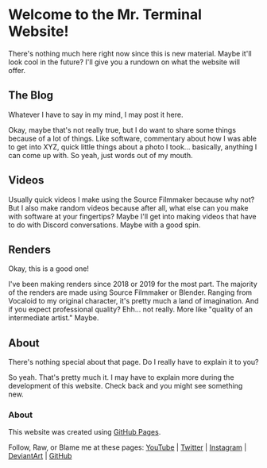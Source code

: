 # Welcome to the Mr. Terminal Website!

There's nothing much here right now since this is new material. Maybe it'll look cool in the future? I'll give you a rundown on what the website will offer.

## The Blog

Whatever I have to say in my mind, I may post it here.

Okay, maybe that's not really true, but I do want to share some things because of a lot of things. Like software, commentary about how I was able to get into XYZ, quick little things about a photo I took... basically, anything I can come up with. So yeah, just words out of my mouth.

## Videos

Usually quick videos I make using the Source Filmmaker because why not? But I also make random videos because after all, what else can you make with software at your fingertips? Maybe I'll get into making videos that have to do with Discord conversations. Maybe with a good spin.

## Renders

Okay, this is a good one!

I've been making renders since 2018 or 2019 for the most part. The majority of the renders are made using Source Filmmaker or Blender. Ranging from Vocaloid to my original character, it's pretty much a land of imagination. And if you expect professional quality? Ehh... not really. More like "quality of an intermediate artist." Maybe.

## About
There's nothing special about that page. Do I really have to explain it to you?

So yeah. That's pretty much it. I may have to explain more during the development of this website. Check back and you might see something new.

### About
This website was created using [GitHub Pages](https://pages.github.com/).

Follow, Raw, or Blame me at these pages: [YouTube]() | [Twitter]() | [Instagram]() | [DeviantArt]() | [GitHub]()
